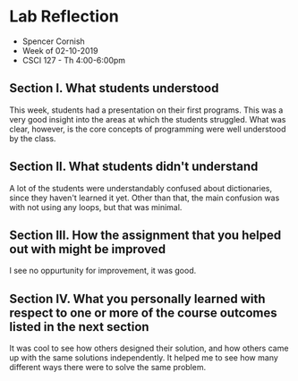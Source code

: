 # Lab Reflection

- Spencer Cornish
- Week of 02-10-2019
- CSCI 127 - Th 4:00-6:00pm

## Section I. What students understood

This week, students had a presentation on their first programs. This was a very good insight into the areas at which the students struggled. What was clear, however, is the core concepts of programming were well understood by the class.

## Section II. What students didn't understand

A lot of the students were understandably confused about dictionaries, since they haven't learned it yet. Other than that, the main confusion was with not using any loops, but that was minimal. 

## Section III. How the assignment that you helped out with might be improved

I see no oppurtunity for improvement, it was good.

## Section IV. What you personally learned with respect to one or more of the course outcomes listed in the next section

It was cool to see how others designed their solution, and how others came up with the same solutions independently. It helped me to see how many different ways there were to solve the same problem.